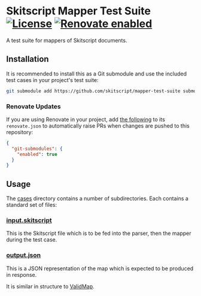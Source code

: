 # Skitscript Mapper Test Suite [![License](https://img.shields.io/github/license/skitscript/mapper-test-suite.svg)](https://github.com/skitscript/mapper-test-suite/blob/master/license) [![Renovate enabled](https://img.shields.io/badge/renovate-enabled-brightgreen.svg)](https://renovatebot.com/)

A test suite for mappers of Skitscript documents.

## Installation

It is recommended to install this as a Git submodule and use the included test
cases in your project's test suite:

```bash
git submodule add https://github.com/skitscript/mapper-test-suite submodules/skitscript/mapper-test-suite
```

### Renovate Updates

If you are using Renovate in your project, add
[the following](https://docs.renovatebot.com/modules/manager/git-submodules/) to
its `renovate.json` to automatically raise PRs when changes are pushed to this
repository:

```json
{
  "git-submodules": {
    "enabled": true
  }
}
```

## Usage

The [cases](./cases) directory contains a number of subdirectories.  Each
contains a standard set of files:

### [input.skitscript](./cases/four-decisions/input.skitscript)

This is the Skitscript file which is to be fed into the parser, then the mapper
during the test case.

### [output.json](./cases/four-decisions/output.json)

This is a JSON representation of the map which is expected to be produced in
response.

It is similar in structure to
[ValidMap](https://github.com/skitscript/types-nodejs/blob/master/ValidMap/index.ts).
